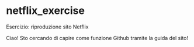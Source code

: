 # netflix_exercise
Esercizio: riproduzione sito Netflix


Ciao!
Sto cercando di capire come funzione Github tramite la guida del sito! 
